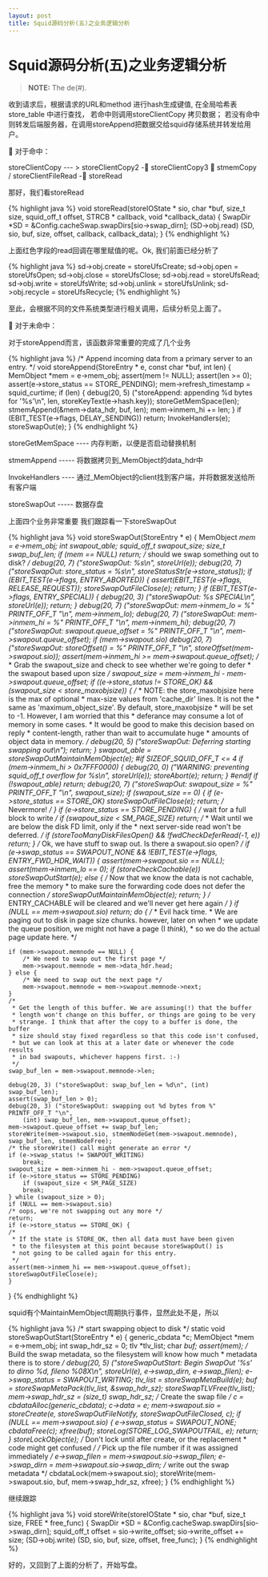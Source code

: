 ```yaml
---
layout: post
title: Squid源码分析(五)之业务逻辑分析
---
```



Squid源码分析(五)之业务逻辑分析
=====================

> **NOTE:** The de(#).

收到请求后，根据请求的URL和method 进行hash生成键值, 在全局哈希表store_table 中进行查找， 若命中则调用storeClientCopy 拷贝数据； 若没有命中则转发后端服务器，在调用storeAppend把数据交给squid存储系统并转发给用户。

	对于命中：

storeClientCopy --- > storeClientCopy2 - storeClientCopy3   stmemCopy / storeClientFileRead  - storeRead

那好，我们看storeRead

{% highlight java %}
void
storeRead(storeIOState * sio, char *buf, size_t size, squid_off_t offset, STRCB * callback, void *callback_data)
{
    SwapDir *SD = &Config.cacheSwap.swapDirs[sio->swap_dirn];
    (SD->obj.read) (SD, sio, buf, size, offset, callback, callback_data);
}
{% endhighlight %}

上面红色字段的read回调在哪里赋值的呢。Ok, 我们前面已经分析了

{% highlight java %}
    sd->obj.create = storeUfsCreate;
    sd->obj.open = storeUfsOpen;
    sd->obj.close = storeUfsClose;
    sd->obj.read = storeUfsRead;
    sd->obj.write = storeUfsWrite;
    sd->obj.unlink = storeUfsUnlink;
sd->obj.recycle = storeUfsRecycle;
{% endhighlight %}

至此，会根据不同的文件系统类型进行相关调用，后续分析见上面了。

	对于未命中：

对于storeAppend而言，该函数非常重要的完成了几个业务

{% highlight java %}
/* Append incoming data from a primary server to an entry. */
void
storeAppend(StoreEntry * e, const char *buf, int len)
{
    MemObject *mem = e->mem_obj;
    assert(mem != NULL);
    assert(len >= 0);
    assert(e->store_status == STORE_PENDING);
    mem->refresh_timestamp = squid_curtime;
    if (len) {
	debug(20, 5) ("storeAppend: appending %d bytes for '%s'\n",
	    len,
	    storeKeyText(e->hash.key));
	storeGetMemSpace(len);
	stmemAppend(&mem->data_hdr, buf, len);
	mem->inmem_hi += len;
    }
    if (EBIT_TEST(e->flags, DELAY_SENDING))
	return;
    InvokeHandlers(e);
    storeSwapOut(e);
}
{% endhighlight %}

storeGetMemSpace  ----  内存判断，以便是否启动替换机制

stmemAppend  -----  将数据拷贝到_MemObject的data_hdr中

InvokeHandlers  ---- 通过_MemObject的client找到客户端，并将数据发送给所有客户端

storeSwapOut  -----  数据存盘

上面四个业务非常重要
我们跟踪看一下storeSwapOut  

{% highlight java %}
void
storeSwapOut(StoreEntry * e)
{
    MemObject *mem = e->mem_obj;
    int swapout_able;
    squid_off_t swapout_size;
    size_t swap_buf_len;
    if (mem == NULL)
	return;
    /* should we swap something out to disk? */
    debug(20, 7) ("storeSwapOut: %s\n", storeUrl(e));
    debug(20, 7) ("storeSwapOut: store_status = %s\n",
	storeStatusStr[e->store_status]);
    if (EBIT_TEST(e->flags, ENTRY_ABORTED)) {
	assert(EBIT_TEST(e->flags, RELEASE_REQUEST));
	storeSwapOutFileClose(e);
	return;
    }
    if (EBIT_TEST(e->flags, ENTRY_SPECIAL)) {
	debug(20, 3) ("storeSwapOut: %s SPECIAL\n", storeUrl(e));
	return;
    }
    debug(20, 7) ("storeSwapOut: mem->inmem_lo = %" PRINTF_OFF_T "\n",
	mem->inmem_lo);
    debug(20, 7) ("storeSwapOut: mem->inmem_hi = %" PRINTF_OFF_T "\n",
	mem->inmem_hi);
    debug(20, 7) ("storeSwapOut: swapout.queue_offset = %" PRINTF_OFF_T "\n",
	mem->swapout.queue_offset);
    if (mem->swapout.sio)
	debug(20, 7) ("storeSwapOut: storeOffset() = %" PRINTF_OFF_T "\n",
	    storeOffset(mem->swapout.sio));
    assert(mem->inmem_hi >= mem->swapout.queue_offset);
    /*
     * Grab the swapout_size and check to see whether we're going to defer
     * the swapout based upon size
     */
    swapout_size = mem->inmem_hi - mem->swapout.queue_offset;
    if ((e->store_status != STORE_OK) && (swapout_size < store_maxobjsize)) {
	/*
	 * NOTE: the store_maxobjsize here is the max of optional
	 * max-size values from 'cache_dir' lines.  It is not the
	 * same as 'maximum_object_size'.  By default, store_maxobjsize
	 * will be set to -1.  However, I am worried that this
	 * deferance may consume a lot of memory in some cases.
	 * It would be good to make this decision based on reply
	 * content-length, rather than wait to accumulate huge
	 * amounts of object data in memory.
	 */
	debug(20, 5) ("storeSwapOut: Deferring starting swapping out\n");
	return;
    }
    swapout_able = storeSwapOutMaintainMemObject(e);
#if SIZEOF_SQUID_OFF_T <= 4
    if (mem->inmem_hi > 0x7FFF0000) {
	debug(20, 0) ("WARNING: preventing squid_off_t overflow for %s\n", storeUrl(e));
	storeAbort(e);
	return;
    }
#endif
    if (!swapout_able)
	return;
    debug(20, 7) ("storeSwapOut: swapout_size = %" PRINTF_OFF_T "\n",
	swapout_size);
    if (swapout_size == 0) {
	if (e->store_status == STORE_OK)
	    storeSwapOutFileClose(e);
	return;			/* Nevermore! */
    }
    if (e->store_status == STORE_PENDING) {
	/* wait for a full block to write */
	if (swapout_size < SM_PAGE_SIZE)
	    return;
	/*
	 * Wait until we are below the disk FD limit, only if the
	 * next server-side read won't be deferred.
	 */
	if (storeTooManyDiskFilesOpen() && !fwdCheckDeferRead(-1, e))
	    return;
    }
    /* Ok, we have stuff to swap out.  Is there a swapout.sio open? */
    if (e->swap_status == SWAPOUT_NONE && !EBIT_TEST(e->flags, ENTRY_FWD_HDR_WAIT)) {
	assert(mem->swapout.sio == NULL);
	assert(mem->inmem_lo == 0);
	if (storeCheckCachable(e))
	    storeSwapOutStart(e);
	else {
	    /* Now that we know the data is not cachable, free the memory
	     * to make sure the forwarding code does not defer the connection
	     */
	    storeSwapOutMaintainMemObject(e);
	    return;
	}
	/* ENTRY_CACHABLE will be cleared and we'll never get here again */
    }
    if (NULL == mem->swapout.sio)
	return;
    do {
	/*
	 * Evil hack time.
	 * We are paging out to disk in page size chunks. however, later on when
	 * we update the queue position, we might not have a page (I *think*),
	 * so we do the actual page update here.
	 */

	if (mem->swapout.memnode == NULL) {
	    /* We need to swap out the first page */
	    mem->swapout.memnode = mem->data_hdr.head;
	} else {
	    /* We need to swap out the next page */
	    mem->swapout.memnode = mem->swapout.memnode->next;
	}
	/*
	 * Get the length of this buffer. We are assuming(!) that the buffer
	 * length won't change on this buffer, or things are going to be very
	 * strange. I think that after the copy to a buffer is done, the buffer
	 * size should stay fixed regardless so that this code isn't confused,
	 * but we can look at this at a later date or whenever the code results
	 * in bad swapouts, whichever happens first. :-)
	 */
	swap_buf_len = mem->swapout.memnode->len;

	debug(20, 3) ("storeSwapOut: swap_buf_len = %d\n", (int) swap_buf_len);
	assert(swap_buf_len > 0);
	debug(20, 3) ("storeSwapOut: swapping out %d bytes from %" PRINTF_OFF_T "\n",
	    (int) swap_buf_len, mem->swapout.queue_offset);
	mem->swapout.queue_offset += swap_buf_len;
	storeWrite(mem->swapout.sio, stmemNodeGet(mem->swapout.memnode), swap_buf_len, stmemNodeFree);
	/* the storeWrite() call might generate an error */
	if (e->swap_status != SWAPOUT_WRITING)
	    break;
	swapout_size = mem->inmem_hi - mem->swapout.queue_offset;
	if (e->store_status == STORE_PENDING)
	    if (swapout_size < SM_PAGE_SIZE)
		break;
    } while (swapout_size > 0);
    if (NULL == mem->swapout.sio)
	/* oops, we're not swapping out any more */
	return;
    if (e->store_status == STORE_OK) {
	/*
	 * If the state is STORE_OK, then all data must have been given
	 * to the filesystem at this point because storeSwapOut() is
	 * not going to be called again for this entry.
	 */
	assert(mem->inmem_hi == mem->swapout.queue_offset);
	storeSwapOutFileClose(e);
    }
}
{% endhighlight %}


squid有个MaintainMemObject周期执行事件，显然此处不是，所以

{% highlight java %}
/* start swapping object to disk */
static void
storeSwapOutStart(StoreEntry * e)
{
    generic_cbdata *c;
    MemObject *mem = e->mem_obj;
    int swap_hdr_sz = 0;
    tlv *tlv_list;
    char *buf;
    assert(mem);
    /* Build the swap metadata, so the filesystem will know how much
     * metadata there is to store
     */
    debug(20, 5) ("storeSwapOutStart: Begin SwapOut '%s' to dirno %d, fileno %08X\n",
	storeUrl(e), e->swap_dirn, e->swap_filen);
    e->swap_status = SWAPOUT_WRITING;
    tlv_list = storeSwapMetaBuild(e);
    buf = storeSwapMetaPack(tlv_list, &swap_hdr_sz);
    storeSwapTLVFree(tlv_list);
    mem->swap_hdr_sz = (size_t) swap_hdr_sz;
    /* Create the swap file */
    c = cbdataAlloc(generic_cbdata);
    c->data = e;
    mem->swapout.sio = storeCreate(e, storeSwapOutFileNotify, storeSwapOutFileClosed, c);
    if (NULL == mem->swapout.sio) {
	e->swap_status = SWAPOUT_NONE;
	cbdataFree(c);
	xfree(buf);
	storeLog(STORE_LOG_SWAPOUTFAIL, e);
	return;
    }
    storeLockObject(e);		/* Don't lock until after create, or the replacement
				 * code might get confused */
    /* Pick up the file number if it was assigned immediately */
    e->swap_filen = mem->swapout.sio->swap_filen;
    e->swap_dirn = mem->swapout.sio->swap_dirn;
    /* write out the swap metadata */
    cbdataLock(mem->swapout.sio);
    storeWrite(mem->swapout.sio, buf, mem->swap_hdr_sz, xfree);
}
{% endhighlight %}

继续跟踪

{% highlight java %}
void
storeWrite(storeIOState * sio, char *buf, size_t size, FREE * free_func)
{
    SwapDir *SD = &Config.cacheSwap.swapDirs[sio->swap_dirn];
    squid_off_t offset = sio->write_offset;
    sio->write_offset += size;
    (SD->obj.write) (SD, sio, buf, size, offset, free_func);
}
{% endhighlight %}

好的，又回到了上面的分析了，开始写盘。
